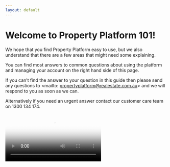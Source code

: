 ```yaml
---
layout: default
---
```


# Welcome to Property Platform 101!

We hope that you find Property Platform easy to use, but we also understand that there are a few areas that might need some explaining. 

You can find most answers to common questions about using the platform and managing your account on the right hand side of this page.

If you can’t find the answer to your question in this guide then please send any questions to <mailto: propertyplatform@realestate.com.au> and we will respond to you as soon as we can.  

Alternatively if you need an urgent answer contact our customer care team on 1300 134 174.



<video class="embed-responsive-item" controls="controls" poster="https://res.cloudinary.com/propconnect/video/upload/t_video_home/v1434362615/Property_Platform_Intro_-_MQ_uzysoi.jpg"><source src="https://res.cloudinary.com/propconnect/video/upload/v1434362615/Property_Platform_Intro_-_MQ_uzysoi.mp4" type="video/mp4"></video>
